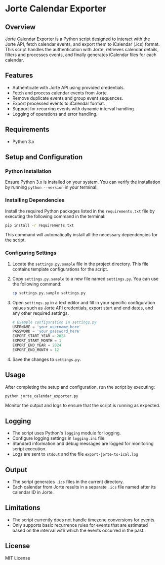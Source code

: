 # Jorte Calendar Exporter

## Overview
Jorte Calendar Exporter is a Python script designed to interact with the Jorte API, fetch calendar events, and export them to iCalendar (.ics) format. This script handles the authentication with Jorte, retrieves calendar details, filters and processes events, and finally generates iCalendar files for each calendar.

## Features
- Authenticate with Jorte API using provided credentials.
- Fetch and process calendar events from Jorte.
- Remove duplicate events and group event sequences.
- Export processed events to iCalendar format.
- Support for recurring events with dynamic interval handling.
- Logging of operations and error handling.

## Requirements
- Python 3.x

## Setup and Configuration

### Python Installation
Ensure Python 3.x is installed on your system. You can verify the installation by running `python --version` in your terminal.

### Installing Dependencies
Install the required Python packages listed in the `requirements.txt` file by executing the following command in the terminal:

```bash
pip install -r requirements.txt
```

This command will automatically install all the necessary dependencies for the script.

### Configuring Settings
1. Locate the `settings.py.sample` file in the project directory. This file contains template configurations for the script.
2. Copy `settings.py.sample` to a new file named `settings.py`. You can use the following command:

   ```bash
   cp settings.py.sample settings.py
   ```

3. Open `settings.py` in a text editor and fill in your specific configuration values such as Jorte API credentials, export start and end dates, and any other required settings.

   ```python
   # Example configuration in settings.py
   USERNAME = 'your_username_here'
   PASSWORD = 'your_password_here'
   EXPORT_START_YEAR = 2024
   EXPORT_START_MONTH = 1
   EXPORT_END_YEAR = 2024
   EXPORT_END_MONTH = 12
   ```

4. Save the changes to `settings.py`.

## Usage
After completing the setup and configuration, run the script by executing:

```bash
python jorte_calendar_exporter.py
```

Monitor the output and logs to ensure that the script is running as expected.

## Logging
- The script uses Python's `logging` module for logging.
- Configure logging settings in `logging.ini` file.
- Standard information and debug messages are logged for monitoring script execution.
- Logs are sent to `stdout` and the file `export-jorte-to-ical.log`

## Output
- The script generates `.ics` files in the current directory.
- Each calendar from Jorte results in a separate `.ics` file named after its calendar ID in Jorte.

## Limitations
- The script currently does not handle timezone conversions for events.
- Only supports basic recurrence rules for events that are estimated based on the interval with which the events occurred in the past.

## License
MIT License
